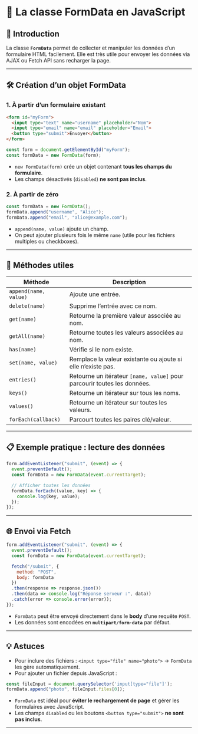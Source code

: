 # 🎯 La classe FormData en JavaScript

## 📌 Introduction

La classe **`FormData`** permet de collecter et manipuler les données d’un formulaire HTML facilement. Elle est très utile pour envoyer les données via AJAX ou Fetch API sans recharger la page.

---

## 🛠️ Création d’un objet FormData

### 1. À partir d’un formulaire existant

```html
<form id="myForm">
  <input type="text" name="username" placeholder="Nom">
  <input type="email" name="email" placeholder="Email">
  <button type="submit">Envoyer</button>
</form>
```

```js
const form = document.getElementById("myForm");
const formData = new FormData(form);
```

- `new FormData(form)` crée un objet contenant **tous les champs du formulaire**.
- Les champs désactivés (`disabled`) **ne sont pas inclus**.

### 2. À partir de zéro

```js
const formData = new FormData();
formData.append("username", "Alice");
formData.append("email", "alice@example.com");
```

- `append(name, value)` ajoute un champ.
- On peut ajouter plusieurs fois le même `name` (utile pour les fichiers multiples ou checkboxes).

---

## 🔄 Méthodes utiles

| Méthode             | Description |
|--------------------|-------------|
| `append(name, value)` | Ajoute une entrée. |
| `delete(name)`        | Supprime l’entrée avec ce nom. |
| `get(name)`           | Retourne la première valeur associée au nom. |
| `getAll(name)`        | Retourne toutes les valeurs associées au nom. |
| `has(name)`           | Vérifie si le nom existe. |
| `set(name, value)`    | Remplace la valeur existante ou ajoute si elle n’existe pas. |
| `entries()`           | Retourne un itérateur `[name, value]` pour parcourir toutes les données. |
| `keys()`              | Retourne un itérateur sur tous les noms. |
| `values()`            | Retourne un itérateur sur toutes les valeurs. |
| `forEach(callback)`   | Parcourt toutes les paires clé/valeur. |

---

## 📋 Exemple pratique : lecture des données

```js
form.addEventListener("submit", (event) => {
  event.preventDefault();
  const formData = new FormData(event.currentTarget);

  // Afficher toutes les données
  formData.forEach((value, key) => {
    console.log(key, value);
  });
});
```

---

## 🌐 Envoi via Fetch

```js
form.addEventListener("submit", (event) => {
  event.preventDefault();
  const formData = new FormData(event.currentTarget);

  fetch("/submit", {
    method: "POST",
    body: formData
  })
  .then(response => response.json())
  .then(data => console.log("Réponse serveur :", data))
  .catch(error => console.error(error));
});
```

- `FormData` peut être envoyé directement dans le **body** d’une requête `POST`.  
- Les données sont encodées en **`multipart/form-data`** par défaut.

---

## 💡 Astuces

- Pour inclure des fichiers : `<input type="file" name="photo">` → `FormData` les gère automatiquement.  
- Pour ajouter un fichier depuis JavaScript :

```js
const fileInput = document.querySelector('input[type="file"]');
formData.append("photo", fileInput.files[0]);
```

- `FormData` est idéal pour **éviter le rechargement de page** et gérer les formulaires avec JavaScript.  
- Les champs `disabled` ou les boutons `<button type="submit">` **ne sont pas inclus**.

---
